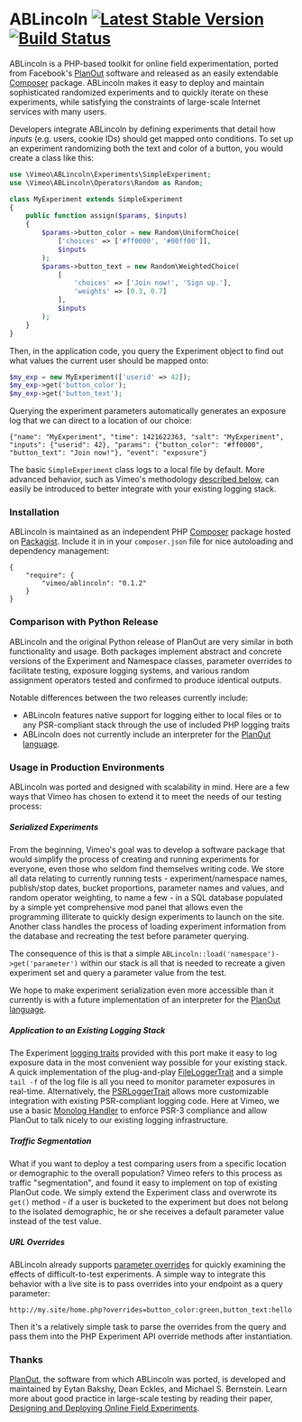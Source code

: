 # ABLincoln [![Latest Stable Version][version image]][packagist link] [![Build Status][build image]][build link]

[version image]: https://poser.pugx.org/vimeo/ablincoln/v/stable.svg
[packagist link]: https://packagist.org/packages/vimeo/ablincoln
[build image]: https://travis-ci.org/vimeo/ABLincoln.svg?branch=master
[build link]: https://travis-ci.org/vimeo/ABLincoln

ABLincoln is a PHP-based toolkit for online field experimentation, ported from
Facebook's [PlanOut][] software and released as an easily extendable
[Composer][installation] package. ABLincoln makes it easy to deploy and
maintain sophisticated randomized experiments and to quickly iterate on these
experiments, while satisfying the constraints of large-scale Internet services
with many users.

[PlanOut]: http://facebook.github.io/planout/
[installation]: #installation

Developers integrate ABLincoln by defining experiments that detail how _inputs_
(e.g. users, cookie IDs) should get mapped onto conditions. To set up an
experiment randomizing both the text and color of a button, you would create a
class like this:

```php
use \Vimeo\ABLincoln\Experiments\SimpleExperiment;
use \Vimeo\ABLincoln\Operators\Random as Random;

class MyExperiment extends SimpleExperiment
{
    public function assign($params, $inputs)
    {
        $params->button_color = new Random\UniformChoice(
            ['choices' => ['#ff0000', '#00ff00']],
            $inputs
        );
        $params->button_text = new Random\WeightedChoice(
            [
                'choices' => ['Join now!', 'Sign up.'],
                'weights' => [0.3, 0.7]
            ],
            $inputs
        );
    }
}
```

Then, in the application code, you query the Experiment object to find out what
values the current user should be mapped onto:

```php
$my_exp = new MyExperiment(['userid' => 42]);
$my_exp->get('button_color');
$my_exp->get('button_text');
```

Querying the experiment parameters automatically generates an exposure log that
we can direct to a location of our choice:

```
{"name": "MyExperiment", "time": 1421622363, "salt": "MyExperiment", "inputs": {"userid": 42}, "params": {"button_color": "#ff0000", "button_text": "Join now!"}, "event": "exposure"}
```

The basic `SimpleExperiment` class logs to a local file by default. More
advanced behavior, such as Vimeo's methodology [described below][logging], can
easily be introduced to better integrate with your existing logging stack.

[logging]: #application-to-an-existing-logging-stack

### Installation

ABLincoln is maintained as an independent PHP [Composer][] package hosted on
[Packagist][]. Include it in in your `composer.json` file for nice autoloading
and dependency management:

```
{
    "require": {
        "vimeo/ablincoln": "0.1.2"
    }
}
```

[Composer]: https://getcomposer.org/
[Packagist]: https://packagist.org/packages/vimeo/ablincoln

### Comparison with Python Release

ABLincoln and the original Python release of PlanOut are very similar in both
functionality and usage. Both packages implement abstract and concrete versions
of the Experiment and Namespace classes, parameter overrides to facilitate
testing, exposure logging systems, and various random assignment operators
tested and confirmed to produce identical outputs.

Notable differences between the two releases currently include:
  - ABLincoln features native support for logging either to local files or
  to any PSR-compliant stack through the use of included PHP logging traits
  - ABLincoln does not currently include an interpreter for the
  [PlanOut language][].

[PlanOut language]: http://facebook.github.io/planout/docs/planout-language.html

### Usage in Production Environments

ABLincoln was ported and designed with scalability in mind. Here are a few ways
that Vimeo has chosen to extend it to meet the needs of our testing process:

##### Serialized Experiments

From the beginning, Vimeo's goal was to develop a software package that would
simplify the process of creating and running experiments for everyone, even
those who seldom find themselves writing code. We store all data relating to
currently running tests - experiment/namespace names, publish/stop dates,
bucket proportions, parameter names and values, and random operator weighting,
to name a few - in a SQL database populated by a simple yet comprehensive
mod panel that allows even the programming illiterate to quickly design
experiments to launch on the site. Another class handles the process of loading
experiment information from the database and recreating the test before
parameter querying.

The consequence of this is that a simple
`ABLincoln::load('namespace')->get('parameter')` within our stack is all that
is needed to recreate a given experiment set and query a parameter value from
the test.

We hope to make experiment serialization even more accessible than it
currently is with a future implementation of an interpreter for the
[PlanOut language][].

##### Application to an Existing Logging Stack

The Experiment [logging traits][] provided with this port make it easy to log
exposure data in the most convenient way possible for your existing stack. A
quick implementation of the plug-and-play [FileLoggerTrait][] and a simple
`tail -f` of the log file is all you need to monitor parameter exposures in
real-time. Alternatively, the [PSRLoggerTrait][] allows more customizable
integration with existing PSR-compliant logging code. Here at Vimeo, we use
a basic [Monolog Handler][] to enforce PSR-3 compliance and allow PlanOut to
talk nicely to our existing logging infrastructure.

[logging traits]: https://github.com/vimeo/ABLincoln/tree/master/src/Vimeo/ABLincoln/Experiments/Logging
[FileLoggerTrait]: src/Vimeo/ABLincoln/Experiments/Logging/FileLoggerTrait.php
[PSRLoggerTrait]: src/Vimeo/ABLincoln/Experiments/Logging/PSRLoggerTrait.php
[Monolog Handler]: https://github.com/Seldaek/monolog

##### Traffic Segmentation

What if you want to deploy a test comparing users from a specific location or
demographic to the overall population? Vimeo refers to this process as traffic
"segmentation", and found it easy to implement on top of existing PlanOut code.
We simply extend the Experiment class and overwrote its `get()` method - if a
user is bucketed to the experiment but does not belong to the isolated
demographic, he or she receives a default parameter value instead of the
test value.

##### URL Overrides

ABLincoln already supports [parameter overrides][] for quickly examining the
effects of difficult-to-test experiments. A simple way to integrate this
behavior with a live site is to pass overrides into your endpoint as a query
parameter:

```
http://my.site/home.php?overrides=button_color:green,button_text:hello
```

Then it's a relatively simple task to parse the overrides from the query and
pass them into the PHP Experiment API override methods after instantiation.

[parameter overrides]: http://facebook.github.io/planout/docs/testing.html

### Thanks

[PlanOut][], the software from which ABLincoln was ported, is developed and
maintained by Eytan Bakshy, Dean Eckles, and Michael S. Bernstein. Learn more
about good practice in large-scale testing by reading their paper,
[Designing and Deploying Online Field Experiments][PlanOut Paper].

[PlanOut]: https://github.com/facebook/planout
[PlanOut Paper]: http://www-personal.umich.edu/~ebakshy/planout.pdf